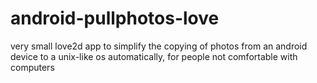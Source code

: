 # android-pullphotos-love
very small love2d app to simplify the copying of photos from an android device to a unix-like os automatically, for people not comfortable with computers
